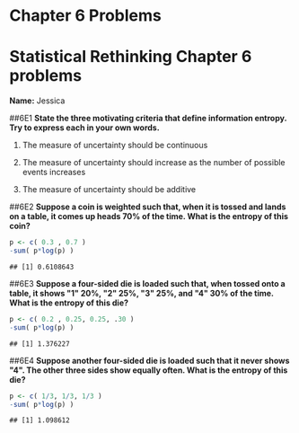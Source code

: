 # Chapter 6 Problems
# Statistical Rethinking Chapter 6 problems

__Name:__ Jessica


##6E1
**State the three motivating criteria that define information entropy. Try to express each in your
own words.**

1. The measure of uncertainty should be continuous

2. The measure of uncertainty should increase as the number of possible events increases

3. The measure of uncertainty should be additive

##6E2
**Suppose a coin is weighted such that, when it is tossed and lands on a table, it comes up heads
70% of the time. What is the entropy of this coin?**


```r
p <- c( 0.3 , 0.7 )
-sum( p*log(p) )
```

```
## [1] 0.6108643
```

##6E3
**Suppose a four-sided die is loaded such that, when tossed onto a table, it shows "1" 20%, "2"
25%, "3" 25%, and "4" 30% of the time. What is the entropy of this die?**


```r
p <- c( 0.2 , 0.25, 0.25, .30 )
-sum( p*log(p) )
```

```
## [1] 1.376227
```



##6E4 
**Suppose another four-sided die is loaded such that it never shows "4". The other three sides
show equally often. What is the entropy of this die?**


```r
p <- c( 1/3, 1/3, 1/3 )
-sum( p*log(p) )
```

```
## [1] 1.098612
```
